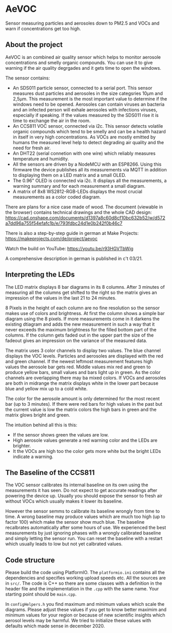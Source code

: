 # AeVOC
Sensor measuring particles and aerosoles down to PM2.5 and VOCs and warn if concentrations get too high.

## About the project

AeVOC is an combined air quality sensor which helps to monitor aerosole concentrations and smelly organic compounds. You can use it to give warning if the air quality degrgades and it gets time to open the windows.

The sensor contains:
 * An SDS011 particle sensor, connected to a serial port. This sensor measures dust particles and aerosoles in the size categsries 10μm and 2,5μm. This measurement is the most important value to determine if the windows need to be opened. Aerosoles can contain viruses an bacteria and an infected person will exhale aerosoles with infections viruses, especially if speaking. If the values measured by the SDS011 rise it is time to exchange the air in the room.
 * An CCS811 VOC sensor, connected via i2c. This sensor detects volatile organic compounds which tend to be smelly and can be a health hazard in itself in very high concentrations. As VOCs are mostly emitted by humans the measured level help to detect degrading air quality and the need for fresh air.
 * An DHT22 (serial connetion with one wire) which reliably measures temperature and humidity.
 * All the sensors are driven by a NodeMCU with an ESP8266. Using this firmware the device publishes all its measurements via MQTT in addition to displaying them on a LED matrix and a small OLED.
 * The 0.96" OLED is connected via i2c. It displays all the measurements, a warning summary and for each measurement a small diagram.
 * A matrix of 8x8 WS2812-RGB-LEDs displays the most crucial measurements as a color coded diagram.
 
There are plans for a nice case made of wood. The document (viewable in the browser) contains technical drawings and the whole CAD design: https://cad.onshape.com/documents/d1397a8c60d8cf10bc632b52/w/d572a7dd96a755f54efafc1b/e/793fdbc24d1e0b242f0b46c7

There is also a step-by-step guide in german at Make Projects: https://makeprojects.com/de/project/aevoc

Watch the build on YouTube: https://youtu.be/r93HGVTbWig

A comprehensive description in german is published in c't 03/21.

## Interpreting the LEDs

The LED matrix displays 8 bar diagrams in its 8 columns. After 3 minutes of measuring all the columns get shifted to the right so the matrix gives an impression of the values in the last 21 to 24 minutes.

8 Pixels in the height of each column are no fine resolution so the sensor makes use of colors and brightness. At first the column shows a simple bar diagram using the 8 pixels. If more measurements come in it darkens the existing dtiagram and adds the new measurement in such a way that it never exceeds the maximum brightness for the filled bottom part of the columns. If the column gets faded out in the upper part the size of the fadeout gives an impression on the variance of the measured data.

The matrix uses 3 color channels to display two values. The blue channel displays the VOC levels. Particles and aerosoles are displayed with the red and green channel. If the newest leftmost measurement features high values the aerosole bar gets red. Middle values mix red and green to produce yellow bars, small values and bars light up in green. As the color channels are overlapping there may ba mixed colors. If VOCs and aerosoles are both in midrange the matrix displays white in the lower part because blue and yellow mix up to a cold white. 

The color for the aerosole amount is only determined for the most recent bar (up to 3 minutes). If there were red bars for high values in the past but the current value is low the matrix colors the high bars in green and the matrix glows bright and green.

The intuition behind all this is this:
 * If the sensor shows green the values are low.
 * High aerosole values generate a red warning color and the LEDs are brighter.
 * It the VOCs are high too the color gets more white but the bright LEDs indicate a warning.
 
## The Baseline of the CCS811

The VOC sensor calibrates its internal baseline on its own using the measurements it has seen. Do not expect to get accurate readings after powering the device up. Usually you should expose the sensor to fresh air without VOCs which usually makes it lower its baseline.

However the sensor semms to calibrate its baseline wrongly from time to time. A wrong baseline may produce values which are much too high (up to factor 100) which make the sensor show much blue. The baseline recalbrates automatically after some hours of use. We experienced the best measurements by just ignoring phases with a wrongly calibrated baseline and simply letting the sensor run. You can reset the baseline with a restart which usually leads to low but not yet calbrated values.

## Code structure

Please build the code using PlatformIO. The `platformio.ini` contains all the dependencies and specifies working upload speeds etc.
All the sources are in `src/`. The code is C++ so there are some classes with a definition in the header file and the implementation in the `.cpp` with the same name. Your starting point should be `main.cpp`.

In `configHelpers.h` you find maximum and minimum values which scale the diagrams. Please adjust these values if you get to know better maximim and minimum values for your region or because of new scientific insights which aerosol levels may be harmful. We tried to initialize these values with defaults which made sense in december 2020.
